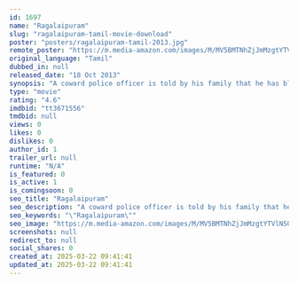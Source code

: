 ```yaml
---
id: 1697
name: "Ragalaipuram"
slug: "ragalaipuram-tamil-movie-download"
poster: "posters/ragalaipuram-tamil-2013.jpg"
remote_poster: "https://m.media-amazon.com/images/M/MV5BMTNhZjJmMzgtYTVlNS00ODM4LWExOGQtMmJjYzM1NmU1YTg2XkEyXkFqcGdeQXVyMzYxOTQ3MDg@._V1_SX300.jpg"
original_language: "Tamil"
dubbed_in: null
released_date: "18 Oct 2013"
synopsis: "A coward police officer is told by his family that he has blood cancer. In order to claim the insurance money for his family, he goes on a suicidal mission and takes on criminals single-handedly."
type: "movie"
rating: "4.6"
imdbid: "tt3671556"
tmdbid: null
views: 0
likes: 0
dislikes: 0
author_id: 1
trailer_url: null
runtime: "N/A"
is_featured: 0
is_active: 1
is_comingsoon: 0
seo_title: "Ragalaipuram"
seo_description: "A coward police officer is told by his family that he has blood cancer. In order to claim the insurance money for his family, he goes on a suicidal mission and takes on criminals single-handedly."
seo_keywords: "\"Ragalaipuram\""
seo_image: "https://m.media-amazon.com/images/M/MV5BMTNhZjJmMzgtYTVlNS00ODM4LWExOGQtMmJjYzM1NmU1YTg2XkEyXkFqcGdeQXVyMzYxOTQ3MDg@._V1_SX300.jpg"
screenshots: null
redirect_to: null
social_shares: 0
created_at: 2025-03-22 09:41:41
updated_at: 2025-03-22 09:41:41
---
```


